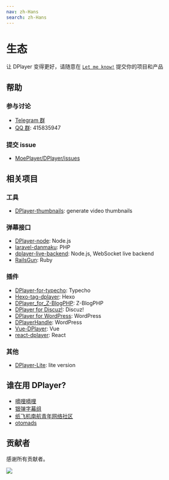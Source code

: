 ```yaml
---
nav: zh-Hans
search: zh-Hans
---
```


# 生态

让 DPlayer 变得更好，请随意在 [`Let me know!`](https://github.com/MoePlayer/DPlayer/issues/31) 提交你的项目和产品

## 帮助

### 参与讨论

- [Telegram 群](https://t.me/adplayer)
- [QQ 群](https://shang.qq.com/wpa/qunwpa?idkey=bf22213ae0028a82e5adf3f286dfd4f01e0997dc9f1dcd8e831a0a85e799be17): 415835947

### 提交 issue

- [MoePlayer/DPlayer/issues](https://github.com/MoePlayer/DPlayer/issues)

## 相关项目

### 工具

- [DPlayer-thumbnails](https://github.com/MoePlayer/DPlayer-thumbnails): generate video thumbnails

### 弹幕接口

- [DPlayer-node](https://github.com/MoePlayer/DPlayer-node): Node.js
- [laravel-danmaku](https://github.com/MoePlayer/laravel-danmaku): PHP
- [dplayer-live-backend](https://github.com/Izumi-kun/dplayer-live-backend): Node.js, WebSocket live backend
- [RailsGun](https://github.com/MoePlayer/RailsGun): Ruby

### 插件

- [DPlayer-for-typecho](https://github.com/volio/DPlayer-for-typecho): Typecho
- [Hexo-tag-dplayer](https://github.com/NextMoe/hexo-tag-dplayer): Hexo
- [DPlayer_for_Z-BlogPHP](https://github.com/fghrsh/DPlayer_for_Z-BlogPHP): Z-BlogPHP
- [DPlayer for Discuz!](https://coding.net/u/Click_04/p/video/git): Discuz!
- [DPlayer for WordPress](https://github.com/BlueCocoa/DPlayer-WordPress): WordPress
- [DPlayerHandle](https://github.com/kn007/DPlayerHandle): WordPress
- [Vue-DPlayer](https://github.com/sinchang/vue-dplayer): Vue
- [react-dplayer](https://github.com/hnsylitao/react-dplayer): React

### 其他

- [DPlayer-Lite](https://github.com/kn007/DPlayer-Lite): lite version

## 谁在用 DPlayer?

- [嘀哩嘀哩](http://www.dilidili.wang/)
- [银弹字幕组](https://www.sbsub.com/)
- [纸飞机南航青年网络社区](http://my.nuaa.edu.cn/video-video.html)
- [otomads](https://otomads.com/)

## 贡献者

感谢所有贡献者。

<a href="https://github.com/MoePlayer/DPlayer/graphs/contributors"><img src="https://opencollective.com/DPlayer/contributors.svg?width=890" /></a>